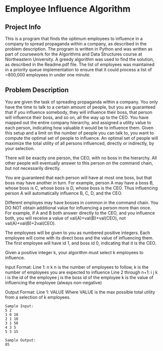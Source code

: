 Employee Influence Algorithm
============================

Project Info
------------
This is a program that finds the optimum employees to influence in a
company to spread propaganda within a company, as described in the problem
description. The program is written in Python and was written as part of
coursework for the Algorithms and Data Structures course at Northeastern
University. A greedy algorithm was used to find the solution, as described
in the Readme.pdf file. The list of employees was maintained in a priority
queue implementation to ensure that it could process a list of ~800,000
employees in under one minute.

Problem Description
-------------------

You are given the task of spreading propaganda within a company. You only have the time to talk to a certain amount of people, but you are guaranteed that if you influence somebody, they will influence their boss, that person will influence their boss, and so on, all the way up to the CEO. You have mapped out the entire company hierarchy, and assigned a utility value to each person, indicating how valuable it would be to influence them. Given this setup and a limit on the number of people you can talk to, you want to compute the optimal set of people to influence. An optimal set of people will maximize the total utility of all persons influenced, directly or indirectly, by your selection.

There will be exactly one person, the CEO, with no boss in the hierarchy. All other people will eventually answer to this person on the command chain, but not necessarily directly.

You are guaranteed that each person will have at most one boss, but that boss may have another in turn. For example, person A may have a boss B, whose boss is C, whose boss is D, whose boss is the CEO. Thus influencing person A will automatically influence B, C, D, and the CEO.

Different employes may have bosses in common in the command chain. You DO NOT obtain additional value for influencing a person more than once. For example, if A and B both answer directly to the CEO, and you influence both, you will receive a value of val(A)+val(B)+val(CEO), not val(A)+val(B)+2val(CEO).

The employees will be given to you as numbered positive integers. Each employee will come with its direct boss and the value of influencing them. The first employee will have id 1, and boss id 0, indicating that it is the CEO.

Given a positive integer k, your algorithm must select k employees to influence.

Input Format:
Line 1: n k
n is the number of employees to follow, k is the number of employees you are expected to influence
Line 2 through n+1: i j k
i is the id of the employee
j is the boss id of the employee
k is the value of influencing the employee (always non-negative)

Output Format:
Line 1: VALUE
Where VALUE is the max possible total utility from a selection of k employees.

```
Sample Input:
5 2
1 0 10
2 1 10
3 1 50
4 3 5
5 3 15

Sample Output:
85
```
